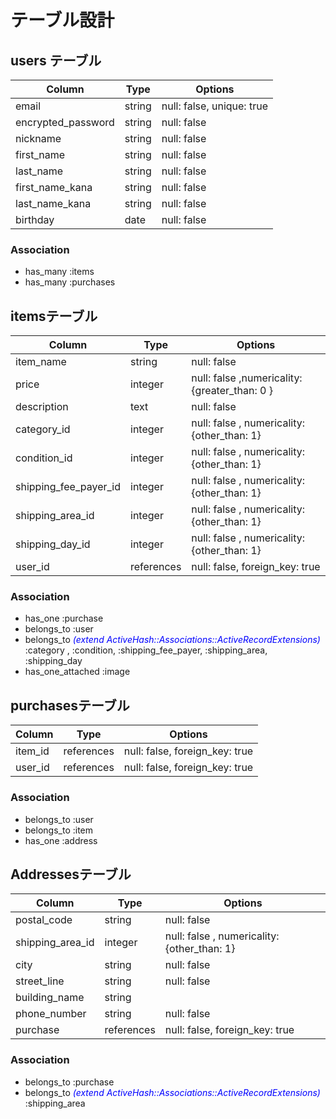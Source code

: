 # テーブル設計

## users テーブル
| Column             | Type   | Options                   |
| ------------------ | ------ | ------------------------- |
| email              | string | null: false, unique: true |
| encrypted_password | string | null: false               |
| nickname           | string | null: false               |
| first_name         | string | null: false               |
| last_name          | string | null: false               |
| first_name_kana    | string | null: false               |
| last_name_kana     | string | null: false               |
| birthday           | date   | null: false               |

### Association
- has_many :items
- has_many :purchases


## itemsテーブル
| Column                | Type       | Options                                       |
| --------------------- | ---------- | --------------------------------------------- |
| item_name             | string     | null: false                                   |
| price                 | integer    | null: false ,numericality: {greater_than: 0 } |
| description           | text       | null: false                                   |
| category_id           | integer    | null: false , numericality: {other_than: 1}   |
| condition_id          | integer    | null: false , numericality: {other_than: 1}   |
| shipping_fee_payer_id | integer    | null: false , numericality: {other_than: 1}   |
| shipping_area_id      | integer    | null: false , numericality: {other_than: 1}   |
| shipping_day_id       | integer    | null: false , numericality: {other_than: 1}   |
| user_id               | references | null: false, foreign_key: true                |

### Association
- has_one :purchase
- belongs_to :user
- belongs_to  *<font color="Blue">(extend ActiveHash::Associations::ActiveRecordExtensions)</font>*
  </br>:category , :condition, :shipping_fee_payer, :shipping_area, :shipping_day
- has_one_attached :image

## purchasesテーブル
| Column  | Type       | Options                        |
| ------- | ---------- | ------------------------------ |
| item_id | references | null: false, foreign_key: true |
| user_id | references | null: false, foreign_key: true |

### Association
- belongs_to :user
- belongs_to :item
- has_one :address

## Addressesテーブル
| Column           | Type       | Options                                     |
| ---------------- | ---------- | ------------------------------------------- |
| postal_code      | string     | null: false                                 |
| shipping_area_id | integer    | null: false , numericality: {other_than: 1} |
| city             | string     | null: false                                 |
| street_line      | string     | null: false                                 |
| building_name    | string     |                                             |
| phone_number     | string     | null: false                                 |
| purchase         | references | null: false, foreign_key: true              |

### Association
- belongs_to :purchase
- belongs_to  *<font color="Blue">(extend ActiveHash::Associations::ActiveRecordExtensions)</font>*
  </br>:shipping_area